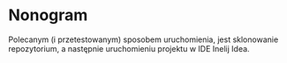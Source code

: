 # Nonogram
Polecanym (i przetestowanym) sposobem uruchomienia, jest sklonowanie repozytorium, a następnie uruchomieniu projektu w IDE Inelij Idea.
